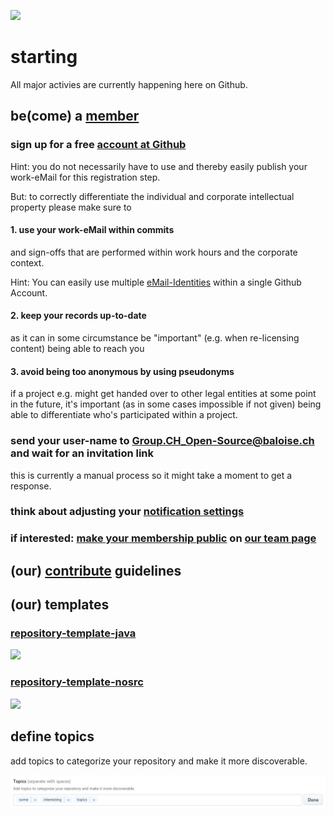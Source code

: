 ![](https://upload.wikimedia.org/wikipedia/commons/thumb/f/fa/Icon_DINA_Schwerpunkte_Parldigi_02_Open_Standards_Farbig.svg/200px-Icon_DINA_Schwerpunkte_Parldigi_02_Open_Standards_Farbig.svg.png)

# starting

All major activies are currently happening here on Github.

## be(come) a [member](https://github.com/orgs/baloise/people)

### sign up for a free [account at Github](https://github.com/signup/)
Hint: you do not necessarily have to use and thereby easily publish your work-eMail for this registration step.

But: to correctly differentiate the individual and corporate intellectual property please make sure to

#### 1. use your work-eMail within commits

and sign-offs that are performed within work hours and the corporate context.

Hint: You can easily use multiple [eMail-Identities](https://help.github.com/articles/adding-an-email-address-to-your-github-account/) within a single Github Account.

#### 2. keep your records up-to-date

as it can in some circumstance be "important" (e.g. when re-licensing content) being able to reach you

#### 3. avoid being too anonymous by using pseudonyms

if a project e.g. might get handed over to other legal entities at some point in the future, it's important (as in some cases impossible if not given) being able to differentiate who's participated within a project.

### send your user-name to Group.CH_Open-Source@baloise.ch and wait for an invitation link
this is currently a manual process so it might take a moment to get a response.

### think about adjusting your [notification settings](https://github.com/settings/notifications)

### if interested: [make your membership public](https://help.github.com/articles/publicizing-or-hiding-organization-membership/) on [our team page](https://github.com/orgs/baloise/people)

## (our) [contribute](https://baloise.github.io/open-source/docs/arc42/#_contributing_to_open_source) guidelines

## (our) templates

### [repository-template-java](https://github.com/baloise/repository-template-java)
![](https://img.shields.io/github/license/baloise/repository-template-java.svg)

### [repository-template-nosrc](https://github.com/baloise/repository-template-nosrc)
![](https://img.shields.io/github/license/baloise/repository-template-nosrc.svg)

## define topics

add topics to categorize your repository and make it more discoverable.

![](topics.png)
